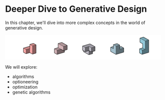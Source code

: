 # Deeper Dive to Generative Design

In this chapter, we'll dive into more complex concepts in the world of generative design.

![](../.gitbook/assets/deeper.png)

We will explore:

* algorithms
* optioneering
* optimization
* genetic algorithms


